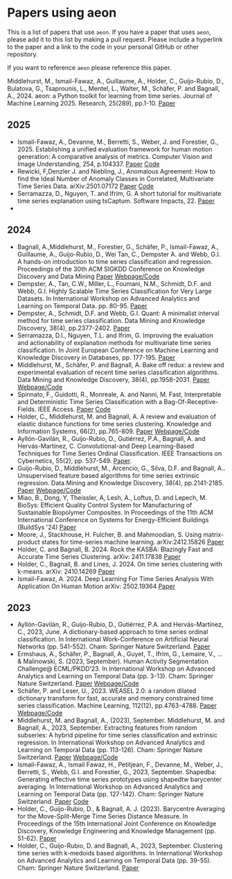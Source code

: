 
[//]: # (Try to put references in harvard style for consistency.)

# Papers using aeon

This is a list of papers that use `aeon`. If you have a paper that uses `aeon`,
please add it to this list by making a pull request. Please include a hyperlink to
the paper and a link to the code in your personal GitHub or other repository.

If you want to reference `aeon` please reference this paper.

Middlehurst, M., Ismail-Fawaz, A., Guillaume, A., Holder, C., Guijo-Rubio, D.,
Bulatova, G., Tsaprounis, L., Mentel, L., Walter, M., Schäfer, P. and Bagnall, A., 2024.
aeon: a Python toolkit for learning from time series. Journal of Machine Learning 2025.
Research, 25(289), pp.1-10.
[Paper](https://link.springer.com/chapter/10.1007/978-3-031-49896-1_1)

## 2025

- Ismail-Fawaz, A., Devanne, M., Berretti, S., Weber, J. and Forestier, G., 2025.
  Establishing a unified evaluation framework for human motion generation: A
  comparative analysis of metrics. Computer Vision and Image Understanding, 254,
  p.104337.
  [Paper](https://www.sciencedirect.com/science/article/pii/S1077314225000608) [Code](https://github.com/MSD-IRIMAS/Evaluating-HMG)
- Rewicki, F,Denzler J. and Niebling, J., Anomalous Agreement: How to find the
  Ideal Number of Anomaly Classes in Correlated, Multivariate Time Series Data.
  arXiv:2501.07172
  [Paper](https://arxiv.org/pdf/2501.07172) [Code](https://gitlab.com/dlr-dw/saai)
- Serramazza, D., Nguyen, T. and Ifrim, G. A short tutorial for multivariate time
  series explanation using tsCaptum. Software Impacts, 22.
  [Paper](https://doi.org/10.1016/j.simpa.2024.100723)
-
## 2024

- Bagnall, A.,Middlehurst, M., Forestier, G., Schäfer, P., Ismail-Fawaz, A.,
  Guillaume, A., Guijo-Rubio, D., Wei Tan, C., Dempster A. and Webb, G.I. A
  hands-on introduction to time series classification and regression. Proceedings of
  the 30th ACM SIGKDD Conference on Knowledge Discovery and Data Mining
 [Paper](https://dl.acm.org/doi/abs/10.1145/3637528.3671443) [Webpage/Code](https://aeon-tutorials.github.io/KDD-2024/)
- Dempster, A., Tan, C.W., Miller, L., Foumani, N.M., Schmidt, D.F. and Webb, G.I.
  Highly Scalable Time Series Classification for Very Large Datasets. In
  International Workshop on Advanced Analytics and Learning on Temporal Data. pp.
  80-95. [Paper](https://ecml-aaltd.github.io/aaltd2024/articles/Dempster_AALTD24.pdf)
- Dempster, A., Schmidt, D.F. and Webb, G.I. Quant: A minimalist interval method
  for time series classification. Data Mining and Knowledge Discovery, 38(4),
  pp.2377-2402.
  [Paper](https://link.springer.com/article/10.1007/s10618-024-01036-9)
- Serramazza, D.I., Nguyen, T.L. and Ifrim, G. Improving the evaluation
  and actionability of explanation methods for multivariate time series classification.
  In Joint European Conference on Machine Learning and Knowledge Discovery in
  Databases, pp. 177-195.
  [Paper](https://link.springer.com/chapter/10.1007/978-3-031-70359-1_11)
- Middlehurst, M., Schäfer, P. and Bagnall, A. Bake off redux: a review and
  experimental evaluation of recent time series classification algorithms. Data Mining
  and Knowledge Discovery, 38(4), pp.1958-2031.
  [Paper](https://link.springer.com/article/10.1007/s10618-024-01022-1) [Webpage/Code](https://tsml-eval.readthedocs.io/en/stable/publications/2023/tsc_bakeoff/tsc_bakeoff_2023.html)
- Spinnato, F., Guidotti, R., Monreale, A. and Nanni, M. Fast, Interpretable and
  Deterministic Time Series Classification with a Bag-Of-Receptive-Fields. IEEE Access.
  [Paper](https://ieeexplore.ieee.org/document/10684604) [Code](https://github.com/fspinna/borf)
- Holder, C., Middlehurst, M. and Bagnall, A. A review and evaluation of elastic
  distance functions for time series clustering. Knowledge and Information Systems,
  66(2), pp.765-809.
  [Paper](https://link.springer.com/article/10.1007/s10115-023-01952-0) [Webpage/Code](https://tsml-eval.readthedocs.io/en/stable/publications/2023/distance_based_clustering/distance_based_clustering.html)
- Ayllón-Gavilán, R., Guijo-Rubio, D., Gutiérrez, P.A., Bagnall, A. and Hervás-Martínez,
  C. Convolutional-and Deep Learning-Based Techniques for Time Series Ordinal
  Classification. IEEE Transactions on Cybernetics, 55(2), pp. 537-549.
  [Paper](https://ieeexplore.ieee.org/abstract/document/10769513).
- Guijo-Rubio, D., Middlehurst, M., Arcencio, G., Silva, D.F. and Bagnall, A..
  Unsupervised feature based algorithms for time series extrinsic regression. Data
  Mining and Knowledge Discovery, 38(4), pp.2141-2185.
  [Paper](https://link.springer.com/article/10.1007/s10618-024-01027-w)
  [Webpage/Code](https://tsml-eval.readthedocs.io/en/stable/publications/2023/tser_archive_expansion/tser_archive_expansion.html)
- Miao, B., Dong, Y, Theissler, A, Lesh, A., Loftus, D.
  and Lepech, M. BioSys: Efficient Quality Control System for
  Manufacturing of Sustainable Biopolymer Composites. In Proceedings of the 11th ACM
  International Conference on Systems for Energy-Efficient Buildings (BuildSys '24)
  [Paper](https://doi.org/10.1145/3671127.3698165)
- Moore, J., Stackhouse, H. Fulcher, B. and Mahmoodian, S. Using matrix-product
  states for time-series machine learning. 	arXiv:2412.15826
  [Paper](https://arxiv.org/abs/2412.15826)
- Holder, C. and Bagnall, B. 2024. Rock the KASBA: Blazingly Fast and Accurate Time
  Series Clustering. arXiv: 2411.17838
  [Paper](https://arxiv.org/abs/2411.17838)
- Holder, C., Bagnall, B. and Lines, J. 2024. On time series clustering with k-means.
  arXiv: 2410.14269
  [Paper](https://arxiv.org/abs/2410.14269)
- Ismail-Fawaz, A. 2024. Deep Learning For Time Series Analysis With Application On
  Human Motion arXiv: 2502.19364
  [Paper](https://arxiv.org/abs/2502.19364)

## 2023

- Ayllón-Gavilán, R., Guijo-Rubio, D., Gutiérrez, P.A. and Hervás-Martínez, C., 2023,
  June. A dictionary-based approach to time series ordinal classification. In
  International Work-Conference on Artificial Neural Networks (pp. 541-552). Cham:
  Springer Nature Switzerland.
  [Paper](https://link.springer.com/chapter/10.1007/978-3-031-43078-7_44)
- Ermshaus, A., Schäfer, P., Bagnall, A., Guyet, T., Ifrim, G., Lemaire, V., ... &
  Malinowski, S. (2023, September). Human Activity Segmentation Challenge@ ECML/PKDD’23.
  In International Workshop on Advanced Analytics and Learning on Temporal Data
  (pp. 3-13). Cham: Springer Nature Switzerland.
  [Paper](https://link.springer.com/chapter/10.1007/978-3-031-49896-1_1) [Webpage/Code](https://github.com/patrickzib/human_activity_segmentation_challenge)
- Schäfer, P. and Leser, U., 2023. WEASEL 2.0: a random dilated dictionary transform for
  fast, accurate and memory constrained time series classification. Machine Learning,
  112(12), pp.4763-4788.
  [Paper](https://link.springer.com/content/pdf/10.1007/s10994-023-06395-w.pdf) [Webpage/Code](https://github.com/patrickzib/dictionary)
- Middlehurst, M. and Bagnall, A., (2023), September. Middlehurst, M. and Bagnall, A.,
  2023, September. Extracting features from random subseries: A hybrid pipeline for
  time series classification and extrinsic regression. In International Workshop on
  Advanced Analytics and Learning on Temporal Data (pp. 113-126). Cham: Springer Nature
  Switzerland.
  [Paper](https://link.springer.com/chapter/10.1007/978-3-031-49896-1_8) [Webpage/Code](https://tsml-eval.readthedocs.io/en/stable/publications/2023/rist_pipeline/rist_pipeline.html)
- Ismail-Fawaz, A., Ismail Fawaz, H., Petitjean, F., Devanne, M., Weber, J., Berretti,
  S., Webb, G.I. and Forestier, G., 2023, September. Shapedba: Generating effective time
  series prototypes using shapedtw barycenter averaging. In International Workshop on
  Advanced Analytics and Learning on Temporal Data (pp. 127-142). Cham: Springer Nature
  Switzerland.
  [Paper](https://doi.org/10.1007/978-3-031-49896-1_9) [Code](https://github.com/MSD-IRIMAS/ShapeDBA)
- Holder, C., Guijo-Rubio, D., & Bagnall, A. J. (2023). Barycentre Averaging for the
  Move-Split-Merge Time Series Distance Measure. In Proceedings of the 15th
  International Joint Conference on Knowledge Discovery, Knowledge Engineering and
  Knowledge Management (pp. 51-62).
  [Paper](https://www.scitepress.org/Link.aspx?doi=10.5220/0012164900003598)
- Holder, C., Guijo-Rubio, D. and Bagnall, A., 2023, September. Clustering time series
  with k-medoids based algorithms. In International Workshop on Advanced Analytics and
  Learning on Temporal Data (pp. 39-55). Cham: Springer Nature Switzerland.
  [Paper](https://link.springer.com/chapter/10.1007/978-3-031-49896-1_4)
